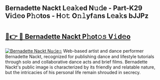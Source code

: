 ## Bernadette Nackt L𝚎a𝚔ed N𝚞𝚍e - Part-K29 Vi𝚍𝚎o P𝚑𝚘tos - H𝚘𝚝 O𝚗𝚕yf𝚊ns L𝚎a𝚔s bJJPz

# <h2><a href="http://kf1be7.oniu.top/?m=Bernadette+Nackt">🔗👉 🔴 Bernadette Nackt P𝚑ot𝚘𝚜 V𝚒d𝚎o</a></h2>

[![Bernadette Nackt Nu𝚍e𝚜](https://i.imgur.com/0qMVB7G.gif)](http://kf1be7.oniu.top/?m=Bernadette+Nackt)
Web-based artist and dance performer Bernadette Nackt, recognized for publishing dance and lifestyle tutorials through solo and collaborative dance acts and brief films. Bernadette Nackt's public image is characterized by its friendly and relatable nature, but the intricacies of his personal life remain shrouded in secrecy.  
